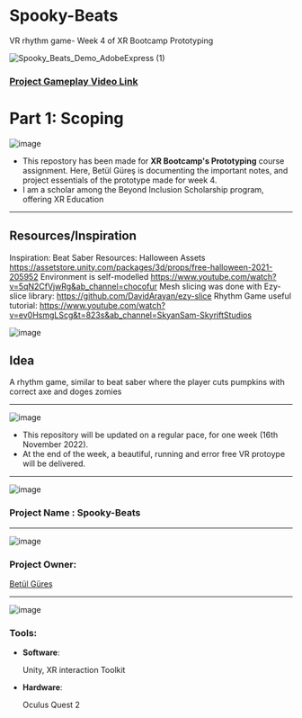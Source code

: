 # Spooky-Beats
VR rhythm game- Week 4 of XR Bootcamp Prototyping

![Spooky_Beats_Demo_AdobeExpress (1)](https://user-images.githubusercontent.com/60520606/202228792-6af9a5fe-b74a-4c2f-8937-43a38721c4ec.gif)

### [Project Gameplay Video Link](https://youtu.be/0O7QrvZFgyc)




# Part 1: Scoping

![image](https://user-images.githubusercontent.com/60520606/159128296-733f12f0-7c50-4bbb-aa16-22c3c055d897.png)

* This repostory has been made for **XR Bootcamp's Prototyping** course assignment. Here, Betül Güreş is documenting the important notes, and project essentials of the prototype made for week 4. 
* I am a scholar among the Beyond Inclusion Scholarship program, offering XR Education

***
## Resources/Inspiration

Inspiration: Beat Saber
Resources: Halloween Assets https://assetstore.unity.com/packages/3d/props/free-halloween-2021-205952
           Environment is self-modelled https://www.youtube.com/watch?v=5qN2CfVjwRg&ab_channel=chocofur
           Mesh slicing was done with Ezy-slice library: https://github.com/DavidArayan/ezy-slice
           Rhythm Game useful tutorial: https://www.youtube.com/watch?v=ev0HsmgLScg&t=823s&ab_channel=SkyanSam-SkyriftStudios

![image](https://user-images.githubusercontent.com/60520606/200137399-ffc2d3c7-3361-472e-b017-a0c593935ebd.png)


## Idea

A rhythm game, similar to beat saber where the player cuts pumpkins with correct axe and doges zomies

***

![image](https://user-images.githubusercontent.com/60520606/159128271-92556441-6668-4fa6-a548-7519c0c5ad94.png)


* This repository will be updated on a regular pace, for one week (16th November 2022).
* At the end of the week, a beautiful, running and error free VR protoype will be delivered. 


***

![image](https://user-images.githubusercontent.com/60520606/159128215-1d3daa78-beee-49ce-a498-3fd2bf06664a.png)

### Project Name : Spooky-Beats
***

![image](https://user-images.githubusercontent.com/60520606/159128239-6a87b595-5976-4244-82cc-c11260967b71.png)


### Project Owner: 

[Betül Güreş](https://github.com/betty-gures)

***

![image](https://user-images.githubusercontent.com/60520606/159128452-a40a409f-35cd-4c27-8c0e-d7b51d2714e8.png)

### Tools:
- **Software**:

  Unity, XR interaction Toolkit
  
- **Hardware**: 

  Oculus Quest 2 
